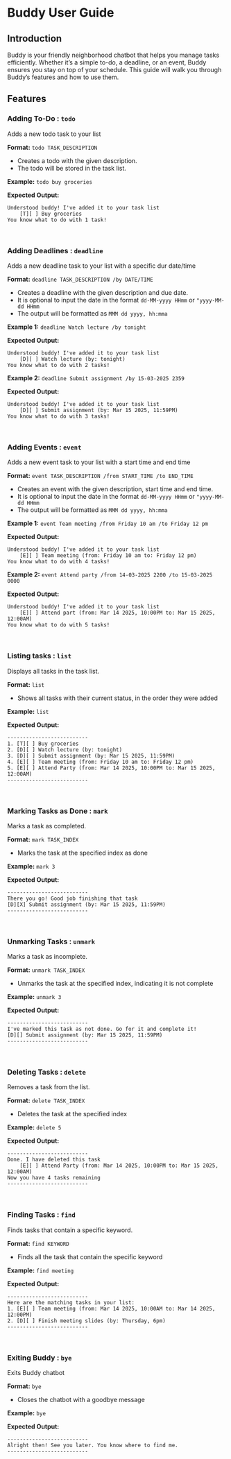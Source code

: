 # Buddy User Guide

## Introduction
Buddy is your friendly neighborhood chatbot that helps you manage tasks efficiently.
Whether it’s a simple to-do, a deadline, or an event, Buddy ensures you stay on top of your schedule.
This guide will walk you through Buddy’s features and how to use them.

## Features

### Adding To-Do : `todo`

Adds a new todo task to your list

**Format:** `todo TASK_DESCRIPTION`
- Creates a todo with the given description.
- The todo will be stored in the task list.

**Example:** `todo buy groceries`

**Expected Output:**
```
Understood buddy! I've added it to your task list
    [T][ ] Buy groceries
You know what to do with 1 task!
```

<br/>

### Adding Deadlines : `deadline`

Adds a new deadline task to your list with a specific dur date/time

**Format:** `deadline TASK_DESCRIPTION /by DATE/TIME`
- Creates a deadline with the given description and due date.
- It is optional to input the date in the format `dd-MM-yyyy HHmm` or `"yyyy-MM-dd HHmm`
- The output will be formatted as `MMM dd yyyy, hh:mma`

**Example 1:** `deadline Watch lecture /by tonight`

**Expected Output:**
```
Understood buddy! I've added it to your task list
    [D][ ] Watch lecture (by: tonight)
You know what to do with 2 tasks!
```

**Example 2:** `deadline Submit assignment /by 15-03-2025 2359`

**Expected Output:**
```
Understood buddy! I've added it to your task list
    [D][ ] Submit assignment (by: Mar 15 2025, 11:59PM)
You know what to do with 3 tasks!
```
<br/>

### Adding Events : `event`

Adds a new event task to your list with a start time and end time

**Format:** `event TASK_DESCRIPTION /from START_TIME /to END_TIME`
- Creates an event with the given description, start time and end time.
- It is optional to input the date in the format `dd-MM-yyyy HHmm` or `"yyyy-MM-dd HHmm`
- The output will be formatted as `MMM dd yyyy, hh:mma`

**Example 1:** `event Team meeting /from Friday 10 am /to Friday 12 pm`

**Expected Output:**
```
Understood buddy! I've added it to your task list
    [E][ ] Team meeting (from: Friday 10 am to: Friday 12 pm)
You know what to do with 4 tasks!
```

**Example 2:** `event Attend party /from 14-03-2025 2200 /to 15-03-2025 0000`

**Expected Output:**
```
Understood buddy! I've added it to your task list
    [E][ ] Attend part (from: Mar 14 2025, 10:00PM to: Mar 15 2025, 12:00AM)
You know what to do with 5 tasks!
```
<br/>

### Listing tasks : `list`

Displays all tasks in the task list.

**Format:** `list`
- Shows all tasks with their current status, in the order they were added

**Example:** `list`

**Expected Output:**
```
--------------------------
1. [T][ ] Buy groceries
2. [D][ ] Watch lecture (by: tonight)
3. [D][ ] Submit assignment (by: Mar 15 2025, 11:59PM)
4. [E][ ] Team meeting (from: Friday 10 am to: Friday 12 pm)
5. [E][ ] Attend Party (from: Mar 14 2025, 10:00PM to: Mar 15 2025, 12:00AM)
--------------------------
```

<br/>

### Marking Tasks as Done : `mark`

Marks a task as completed.

**Format:** `mark TASK_INDEX`
- Marks the task at the specified index as done

**Example:** `mark 3`

**Expected Output:**
```
--------------------------
There you go! Good job finishing that task
[D][X] Submit assignment (by: Mar 15 2025, 11:59PM)
--------------------------
```

<br/>

### Unmarking Tasks : `unmark`

Marks a task as incomplete.

**Format:** `unmark TASK_INDEX`
- Unmarks the task at the specified index, indicating it is not complete

**Example:** `unmark 3`

**Expected Output:**
```
--------------------------
I've marked this task as not done. Go for it and complete it!
[D][] Submit assignment (by: Mar 15 2025, 11:59PM)
--------------------------
```

<br/>

### Deleting Tasks : `delete`

Removes a task from the list.

**Format:** `delete TASK_INDEX`
- Deletes the task at the specified index

**Example:** `delete 5`

**Expected Output:**
```
--------------------------
Done. I have deleted this task
    [E][ ] Attend Party (from: Mar 14 2025, 10:00PM to: Mar 15 2025, 12:00AM)
Now you have 4 tasks remaining
--------------------------
```

<br/>

### Finding Tasks : `find`

Finds tasks that contain a specific keyword.

**Format:** `find KEYWORD`
- Finds all the task that contain the specific keyword

**Example:** `find meeting`

**Expected Output:**
```
--------------------------
Here are the matching tasks in your list:
1. [E][ ] Team meeting (from: Mar 14 2025, 10:00AM to: Mar 14 2025, 12:00PM)
2. [D][ ] Finish meeting slides (by: Thursday, 6pm)
--------------------------
```

<br/>

### Exiting Buddy : `bye`

Exits Buddy chatbot

**Format:** `bye`
- Closes the chatbot with a goodbye message

**Example:** `bye`

**Expected Output:**
```
--------------------------
Alright then! See you later. You know where to find me.
--------------------------
```



